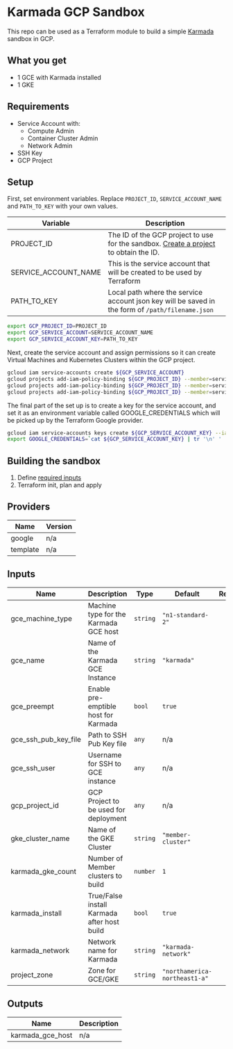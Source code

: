 # Karmada GCP Sandbox

This repo can be used as a Terraform module to build a simple [Karmada](https://github.com/karmada-io/karmada) sandbox in GCP.

## What you get

* 1 GCE with Karmada installed
* 1 GKE

## Requirements

* Service Account with:
  * Compute Admin
  * Container Cluster Admin
  * Network Admin
* SSH Key
* GCP Project

## Setup

First, set environment variables. Replace `PROJECT_ID`, `SERVICE_ACCOUNT_NAME` and `PATH_TO_KEY` with your own values.

Variable | Description 
--- | ---
PROJECT_ID | The ID of the GCP project to use for the sandbox. [Create a project](https://cloud.google.com/resource-manager/docs/creating-managing-projects#creating_a_project) to obtain the ID.
SERVICE_ACCOUNT_NAME | This is the service account that will be created to be used by Terraform
PATH_TO_KEY | Local path where the service account json key will be saved in the form of `/path/filename.json`

```bash
export GCP_PROJECT_ID=PROJECT_ID
export GCP_SERVICE_ACCOUNT=SERVICE_ACCOUNT_NAME
export GCP_SERVICE_ACCOUNT_KEY=PATH_TO_KEY
```

Next, create the service account and assign permissions so it can create Virtual Machines and Kubernetes Clusters within the GCP project.
```bash
gcloud iam service-accounts create ${GCP_SERVICE_ACCOUNT}
gcloud projects add-iam-policy-binding ${GCP_PROJECT_ID} --member=serviceAccount:${GCP_SERVICE_ACCOUNT}@${GCP_PROJECT_ID}.iam.gserviceaccount.com --role=roles/container.clusterAdmin
gcloud projects add-iam-policy-binding ${GCP_PROJECT_ID} --member=serviceAccount:${GCP_SERVICE_ACCOUNT}@${GCP_PROJECT_ID}.iam.gserviceaccount.com --role=roles/compute.admin
gcloud projects add-iam-policy-binding ${GCP_PROJECT_ID} --member=serviceAccount:${GCP_SERVICE_ACCOUNT}@${GCP_PROJECT_ID}.iam.gserviceaccount.com --role=roles/iam.serviceAccountUser
```

The final part of the set up is to create a key for the service account, and set it as an environment variable called GOOGLE_CREDENTIALS which will be picked up by the Terraform Google provider.
```bash
gcloud iam service-accounts keys create ${GCP_SERVICE_ACCOUNT_KEY} --iam-account=${GCP_SERVICE_ACCOUNT}@${GCP_PROJECT_ID}.iam.gserviceaccount.com
export GOOGLE_CREDENTIALS=`cat ${GCP_SERVICE_ACCOUNT_KEY} | tr '\n' ' '`
```

## Building the sandbox

1. Define [required inputs](#terraform-inputs)
2. Terraform init, plan and apply


## Providers

| Name | Version |
|------|---------|
| google | n/a |
| template | n/a |

## Inputs 

| Name | Description | Type | Default | Required |
|------|-------------|------|---------|:--------:|
| gce\_machine\_type | Machine type for the Karmada GCE host | `string` | `"n1-standard-2"` | no |
| gce\_name | Name of the Karmada GCE Instance | `string` | `"karmada"` | no |
| gce\_preempt | Enable pre-emptible host for Karmada | `bool` | `true` | no |
| gce\_ssh\_pub\_key\_file | Path to SSH Pub Key file | `any` | n/a | yes |
| gce\_ssh\_user | Username for SSH to GCE instance | `any` | n/a | yes |
| gcp\_project\_id | GCP Project to be used for deployment | `any` | n/a | yes |
| gke\_cluster\_name | Name of the GKE Cluster | `string` | `"member-cluster"` | no |
| karmada\_gke\_count | Number of Member clusters to build | `number` | `1` | no |
| karmada\_install | True/False install Karmada after host build | `bool` | `true` | no |
| karmada\_network | Network name for Karmada | `string` | `"karmada-network"` | no |
| project\_zone | Zone for GCE/GKE | `string` | `"northamerica-northeast1-a"` | no |

## Outputs

| Name | Description |
|------|-------------|
| karmada\_gce\_host | n/a |

